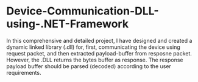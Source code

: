 # Device-Communication-DLL-using-.NET-Framework
In this comprehensive and detailed project, I have designed and created a dynamic linked library (.dll) for, first, communicating the device using request packet, and then extracted payload-buffer from resposne packet. However, the .DLL returns the bytes buffer as response. The response payload buffer should be parsed (decoded) according to the user requirements.

